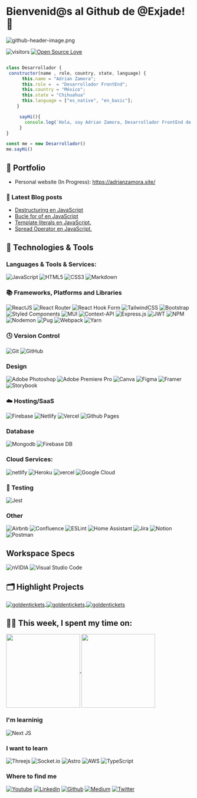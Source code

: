# Bienvenid@s al Github de @Exjade! 👋
![github-header-image.png](https://i.imgur.com/91fdqnz.png)

![visitors](https://visitor-badge.laobi.icu/badge?page_id=exjade.exjade.github.io)
[![Open Source Love](https://badges.frapsoft.com/os/v1/open-source.svg?v=102)](https://github.com/ellerbrock/open-source-badge/)

```JavaScript

class Desarrollador {
 constructor(name , role, country, state, language) {
      this.name = "Adrian Zamora";
      this.role =  = "Desarrollador FrontEnd";
      this.country = "México";
      this.state = "Chihuahua"
      this.language = ["es_native", "en_basic"];
    }

     sayHi(){
       console.log(`Hola, soy Adrian Zamora, Desarrollador FrontEnd de México, actualmente viviendo en Chihuahua, México.`)
     }
}

const me = new Desarrollador()
me.sayHi()
```


## 📝 Portfolio

- Personal website (In Progress): https://adrianzamora.site/

### 📔 Latest Blog posts

<!-- BLOG-POST-LIST:START -->

- [Destructuring en JavaScript](https://medium.com/@imadrianzamora/funciones-avanzadas-destructuring-en-javascript-00844f353667)
- [Bucle for of en JavaScript](https://medium.com/@imadrianzamora/funciones-avanzadas-bucle-for-of-28aed26f1cdb)
- [Template literals en JavaScript.](https://medium.com/@imadrianzamora/funciones-avanzadas-template-literals-en-javascript-25352662c077)
- [Spread Operator en JavaScript.](https://medium.com/@imadrianzamora/funciones-avanzadas-spread-operator-en-javascript-95602cd635db)

<!-- BLOG-POST-LIST:END -->

## 🔧 Technologies & Tools

### Languages & Tools & Services:
![JavaScript](https://img.shields.io/badge/JavaScript-323330?style=for-the-badge&logo=javascript&logoColor=F7DF1E)
![HTML5](https://img.shields.io/badge/HTML5-E34F26?style=for-the-badge&logo=html5&logoColor=white)
![CSS3](https://img.shields.io/badge/CSS3-1572B6?style=for-the-badge&logo=css3&logoColor=white)
![Markdown](https://img.shields.io/badge/markdown-%23000000.svg?style=for-the-badge&logo=markdown&logoColor=white)


### 📚 Frameworks, Platforms and Libraries
![ReactJS](https://img.shields.io/badge/React-20232A?style=for-the-badge&logo=react&logoColor=61DAFB)
![React Router](https://img.shields.io/badge/React_Router-CA4245?style=for-the-badge&logo=react-router&logoColor=white)
![React Hook Form](https://img.shields.io/badge/React%20Hook%20Form-%23EC5990.svg?style=for-the-badge&logo=reacthookform&logoColor=white)
![TailwindCSS](https://img.shields.io/badge/Tailwind_CSS-38B2AC?style=for-the-badge&logo=tailwind-css&logoColor=white)
![Bootstrap](https://img.shields.io/badge/bootstrap-%238511FA.svg?style=for-the-badge&logo=bootstrap&logoColor=white)
![Styled Components](https://img.shields.io/badge/styled--components-DB7093?style=for-the-badge&logo=styled-components&logoColor=white)
![MUI](https://img.shields.io/badge/MUI-%230081CB.svg?style=for-the-badge&logo=mui&logoColor=white)
![Context-API](https://img.shields.io/badge/Context--Api-000000?style=for-the-badge&logo=react)
![Express.js](https://img.shields.io/badge/express.js-%23404d59.svg?style=for-the-badge&logo=express&logoColor=%2361DAFB)
![JWT](https://img.shields.io/badge/JWT-black?style=for-the-badge&logo=JSON%20web%20tokens)
![NPM](https://img.shields.io/badge/NPM-%23CB3837.svg?style=for-the-badge&logo=npm&logoColor=white)
![Nodemon](https://img.shields.io/badge/NODEMON-%23323330.svg?style=for-the-badge&logo=nodemon&logoColor=%BBDEAD)
![Pug](https://img.shields.io/badge/Pug-FFF?style=for-the-badge&logo=pug&logoColor=A86454)
![Webpack](https://img.shields.io/badge/webpack-%238DD6F9.svg?style=for-the-badge&logo=webpack&logoColor=black)
![Yarn](https://img.shields.io/badge/yarn-%232C8EBB.svg?style=for-the-badge&logo=yarn&logoColor=white)

### 🕓 Version Control
![Git](https://img.shields.io/badge/git-%23F05033.svg?style=for-the-badge&logo=git&logoColor=white)
![GitHub](https://img.shields.io/badge/github-%23121011.svg?style=for-the-badge&logo=github&logoColor=white)

### Design
![Adobe Photoshop](https://img.shields.io/badge/adobe%20photoshop-%2331A8FF.svg?style=for-the-badge&logo=adobe%20photoshop&logoColor=white)
![Adobe Premiere Pro](https://img.shields.io/badge/Adobe%20Premiere%20Pro-9999FF.svg?style=for-the-badge&logo=Adobe%20Premiere%20Pro&logoColor=white)
![Canva](https://img.shields.io/badge/Canva-%2300C4CC.svg?style=for-the-badge&logo=Canva&logoColor=white)
![Figma](https://img.shields.io/badge/figma-%23F24E1E.svg?style=for-the-badge&logo=figma&logoColor=white)
![Framer](https://img.shields.io/badge/Framer-black?style=for-the-badge&logo=framer&logoColor=blue)
![Storybook](https://img.shields.io/badge/-Storybook-FF4785?style=for-the-badge&logo=storybook&logoColor=white)

### ☁️ Hosting/SaaS
![Firebase](https://img.shields.io/badge/firebase-%23039BE5.svg?style=for-the-badge&logo=firebase)
![Netlify](https://img.shields.io/badge/netlify-%23000000.svg?style=for-the-badge&logo=netlify&logoColor=#00C7B7)
![Vercel](https://img.shields.io/badge/vercel-%23000000.svg?style=for-the-badge&logo=vercel&logoColor=white)
![Github Pages](https://img.shields.io/badge/github%20pages-121013?style=for-the-badge&logo=github&logoColor=white)

### Database
![Mongodb](https://img.shields.io/badge/MongoDB-4EA94B?style=for-the-badge&logo=mongodb&logoColor=white)
![Firebase DB](https://img.shields.io/badge/Firebase-039BE5?style=for-the-badge&logo=Firebase&logoColor=white)

### Cloud Services:
![netlify](https://img.shields.io/badge/Netlify-00C7B7?style=for-the-badge&logo=netlify&logoColor=white)
![Heroku](https://img.shields.io/badge/Heroku-430098?style=for-the-badge&logo=heroku&logoColor=white)
![vercel](https://img.shields.io/badge/Vercel-000000?style=for-the-badge&logo=vercel&logoColor=white)
![Google Cloud](https://img.shields.io/badge/Google_Cloud-4285F4?style=for-the-badge&logo=google-cloud&logoColor=white)

### 🧪 Testing
![Jest](https://img.shields.io/badge/Jest-323330?style=for-the-badge&logo=Jest&logoColor=white)

### Other
![Airbnb](https://img.shields.io/badge/Airbnb-%23ff5a5f.svg?style=for-the-badge&logo=Airbnb&logoColor=white)
![Confluence](https://img.shields.io/badge/confluence-%23172BF4.svg?style=for-the-badge&logo=confluence&logoColor=white)
![ESLint](https://img.shields.io/badge/ESLint-4B3263?style=for-the-badge&logo=eslint&logoColor=white)
![Home Assistant](https://img.shields.io/badge/home%20assistant-%2341BDF5.svg?style=for-the-badge&logo=home-assistant&logoColor=white)
![Jira](https://img.shields.io/badge/jira-%230A0FFF.svg?style=for-the-badge&logo=jira&logoColor=white)
![Notion](https://img.shields.io/badge/Notion-%23000000.svg?style=for-the-badge&logo=notion&logoColor=white)
![Postman](https://img.shields.io/badge/Postman-FF6C37?style=for-the-badge&logo=postman&logoColor=white)

## Workspace Specs
![nVIDIA](https://img.shields.io/badge/nVIDIA-%2376B900.svg?style=for-the-badge&logo=nVIDIA&logoColor=white)
![Visual Studio Code](https://img.shields.io/badge/Visual%20Studio%20Code-0078d7.svg?style=for-the-badge&logo=visual-studio-code&logoColor=white)



## 🗂️ Highlight Projects

<a href="https://github.com/exjade/goldentickets">
  <img align="center" src="https://github-readme-stats.vercel.app/api/pin/?username=exjade&repo=goldentickets&show_icons=true&line_height=27&title_color=6aa6f8&text_color=8a919a&icon_color=6aa6f8&bg_color=22272e" alt="goldentickets" />
</a>
<a href="https://github.com/exjade/upluxure">
  <img align="center" src="https://github-readme-stats.vercel.app/api/pin/?username=exjade&repo=upluxure&show_icons=true&line_height=27&title_color=6aa6f8&text_color=8a919a&icon_color=6aa6f8&bg_color=22272e" alt="goldentickets" />
</a>
<a href="https://github.com/exjade/Marketing-Multinivel-Platform">
  <img align="center" src="https://github-readme-stats.vercel.app/api/pin/?username=exjade&repo=Marketing-Multinivel-Platform&show_icons=true&line_height=27&title_color=6aa6f8&text_color=8a919a&icon_color=6aa6f8&bg_color=22272e" alt="goldentickets" />
</a>


 ## 👨‍💻 This week, I spent my time on:

<a href="https://github.com/exjade/github-readme-stats">
  <img height=200 align="center" src="https://github-readme-stats.vercel.app/api?username=exjade" />
</a>
<a href="https://github.com/exjade/convoychat">
  <img height=200 align="center" src="https://github-readme-stats.vercel.app/api/top-langs/?username=exjade&hide_progress=true" />
</a>


### I'm learninig
![Next JS](https://img.shields.io/badge/Next-black?style=for-the-badge&logo=next.js&logoColor=white)


### I want to learn
![Threejs](https://img.shields.io/badge/threejs-black?style=for-the-badge&logo=three.js&logoColor=white)
![Socket.io](https://img.shields.io/badge/Socket.io-black?style=for-the-badge&logo=socket.io&badgeColor=010101)
![Astro](https://img.shields.io/badge/astro-%232C2052.svg?style=for-the-badge&logo=astro&logoColor=white)
![AWS](https://img.shields.io/badge/AWS-%23FF9900.svg?style=for-the-badge&logo=amazon-aws&logoColor=white)
![TypeScript](https://img.shields.io/badge/typescript-%23007ACC.svg?style=for-the-badge&logo=typescript&logoColor=white)


### Where to find me
[![Youtube](https://img.shields.io/badge/YouTube-FF0000?style=for-the-badge&logo=youtube&logoColor=white)](https://www.youtube.com/channel/UC0Akpt_uKxoQzt03UF5JlHw)
[![Linkedin](https://img.shields.io/badge/LinkedIn-0077B5?style=for-the-badge&logo=linkedin&logoColor=white)](https://www.linkedin.com/in/adrianzamoravaladez/)
[![Github](https://img.shields.io/badge/GitHub-100000?style=for-the-badge&logo=github&logoColor=white)](https://github.com/exjade)
[![Medium](https://img.shields.io/badge/Medium-12100E?style=for-the-badge&logo=medium&logoColor=white)](https://medium.com/@imadrianzamora)
[![Twitter](https://img.shields.io/badge/Twitter-1DA1F2?style=for-the-badge&logo=twitter&logoColor=white)](https://twitter.com/Exjadee)